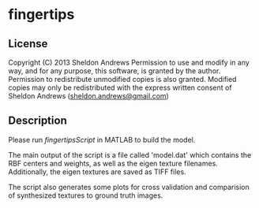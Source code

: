 # fingertips

## License 
Copyright (C) 2013 Sheldon Andrews
Permission to use and modify in any way, and for any purpose, this
software, is granted by the author.  Permission to redistribute
unmodified copies is also granted.  Modified copies may only be
redistributed with the express written consent of Sheldon Andrews 
(sheldon.andrews@gmail.com)

## Description
Please run *fingertipsScript* in MATLAB to build the model.

The main output of the script is a file called 'model.dat' which 
contains the RBF centers and weights, as well as the eigen texture filenames. 
Additionally, the eigen textures are saved as TIFF files.

The script also generates some plots for cross validation and comparision of 
synthesized textures to ground truth images.